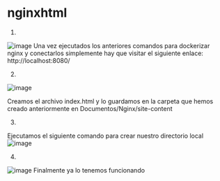 # nginxhtml
1)
![image](https://user-images.githubusercontent.com/91744605/168878310-32dba7fd-64c3-47b1-9a83-6f81aa870d33.png)
Una vez ejecutados los anteriores comandos para dockerizar nginx y conectarlos simplemente hay que visitar el siguiente enlace: http://localhost:8080/

2)
![image](https://user-images.githubusercontent.com/91744605/168880291-207240c2-15ea-474d-bc46-69fdda9f7ae0.png)
  
Creamos el archivo index.html y lo guardamos en la carpeta que hemos creado anteriormente en Documentos/Nginx/site-content

3)
Ejecutamos el siguiente comando para crear nuestro directorio local
![image](https://user-images.githubusercontent.com/91744605/168880541-107e9bf2-a4cb-4ec4-9cea-4f9238e2a8ce.png)

4)
![image](https://user-images.githubusercontent.com/91744605/169017287-92e23da8-8d74-4f8d-9a16-942dc77ba4ff.png)
Finalmente ya lo tenemos funcionando

